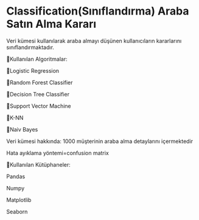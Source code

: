 # Classification(Sınıflandırma) Araba Satın Alma Kararı
Veri kümesi kullanılarak araba almayı düşünen kullanıcıların kararlarını sınıflandırmaktadır.

🔘Kullanılan Algoritmalar:

🔹Logistic Regression

🔹Random Forest Classifier

🔹Decision Tree Classifier

🔹Support Vector Machine

🔹K-NN

🔹Naiv Bayes

Veri kümesi hakkında: 1000 müşterinin araba alma detaylarını içermektedir

Hata ayıklama yöntemi=confusion matrix

🔘Kullanılan Kütüphaneler:

Pandas

Numpy

Matplotlib

Seaborn 

